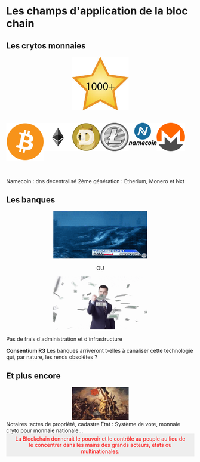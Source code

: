 # Les champs d'application de la bloc chain

<!-- .slide: class="page-title" -->



## Les crytos monnaies

<figure  style="display: block; margin: auto; width: 30%">
    <img src="ressources/1000.jpeg" alt="1000 et plus"/>
</figure>

<figure style="display: block; float: left; margin: 30px 0; width: 20%">
    <img src="ressources/bitcoin.png" alt="bitcoin" style="margin: auto;"/>
</figure>
<figure style="display: block; float: left; margin: 30px 0; width: 15%">
    <img src="ressources/ether.png" alt="ether" style="margin: auto;"/>
</figure>
<figure style="display: block; float: left; margin: 30px 0; width: 15%">
    <img src="ressources/Dogecoin.png" alt="dogecoin" style="margin: auto;"/>
</figure>
<figure style="display: block; float: left; margin: 30px 0; width: 15%">
    <img src="ressources/litecoin.jpeg" alt="litecoin" style="margin: auto;"/>
</figure>
<figure style="display: block; float: left; margin: 30px 0; width: 15%">
    <img src="ressources/namecoin.png" alt="namecoin" style="margin: auto;"/>
</figure>
<figure style="display: block; float: left; margin: 30px 0; width: 15%">
    <img src="ressources/monero.png" alt="monero" style="margin: auto;"/>
</figure>

<div style="clear:left"></div>

Namecoin : dns decentralisé
2ème génération : Etherium, Monero et Nxt



## Les banques

<figure  style="display: block; margin: auto; width: 50%">
    <img src="ressources/tsunami.gif" alt="tsunami"/>
</figure>

<p  class="fragment" data-fragment-index="1" style="text-align:center;font-style:bold"> OU </p>

<figure class="fragment" data-fragment-index="1" style="display: block; margin: auto; width: 50%">
    <img src="ressources/cash.gif" alt="cash"/>
</figure>

Pas de frais d'administration et d'infrastructure

**Consentium R3**
Les banques arriveront t-elles à canaliser cette technologie qui, par nature, les rends obsolêtes ?




## Et plus encore

<figure class="fragment" data-fragment-index="1"  style="display: block; margin: auto; width: 30%">
    <img src="ressources/revolution.jpeg" alt="revolution"/>
</figure>
Notaires :actes de proprièté, cadastre
Etat : Système de vote, monnaie cryto pour monnaie nationale...

<div class="fragment" data-fragment-index="2" style="background-color: #EEEEEE; color: red; padding: 5px 20px; text-align:center">
    La Blockchain donnerait le pouvoir et le contrôle au peuple au lieu de le concentrer dans les mains des grands acteurs, états ou multinationales. 
</div>